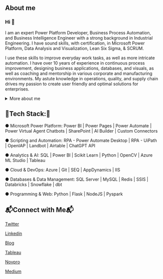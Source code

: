## About me

### Hi 👋

I am an expert Power Platform Developer, Business Process Automation, and Business Intelligence Engineer with a strong background in Industrial Engineering. I have sound skills, with certification, in Microsoft Power Platform, Data Analysis and Visualization, Lean Six Sigma, & SCRUM. 

I use these skills to improve everyday work tasks, as well as more intricate automation. I have over 10 years of experience in continuous process improvement, designing business applications, databases, and visuals, as well as coaching and mentorship in various corporate and manufacturing environments. My astute knowledge in operations, quality, and supply chain drives my passion to create user friendly and optimal solutions for enterprises. 

<details>
<summary>More about me</summary> I'm a critical thinker, innovative and creative professional, who is determined to apply innovative solutions and problem-solving strategies to advance the world and enrich value addition to business.

I believe in continuous learning. Besides developing apps and dashboards in Power Platform, I'm also very resourceful in Digital/Industry 4.0 strategy. I have industry-leading expertise in digitization, Internet of Things (IoT), and Advanced Manufacturing. 

My ultimate career goal is to be a global leader in high-tech business strategy development, research and solution development in ethical Artificial Intelligence for human and business good. I desire to see automation and predictive capabilities improve performance and reduce mundane, repetitive tasks.
</details>

## 🔭Tech Stack:🔭

● Microsoft Power Platform: Power BI | Power Pages | Power Automate | Power Virtual Agent Chatbots | SharePoint | AI Builder | Custom Connectors

● Scripting and Automation: RPA - Power Automate Desktop | RPA - UiPath | OpenIAP | Landbot | Airtable | ChatGPT API

● Analytics & AI: SQL | Power BI | Scikit Learn | Python | OpenCV | Azure ML Studio | Tableau

● Cloud & DevOps: Azure | Git | SEQ | AppDynamics | IIS

● Databases & Data Management: SQL Server | MySQL | Redis | SSIS | Databricks | Snowflake | dbt

● Programming & Web: Python | Flask | NodeJS | Pyspark


## 📬Connect with Me📬

[Twitter](https://twitter.com/Eng_Normie)

[Linkedin](https://www.linkedin.com/in/normangwangwava/)

[Blog](https://engnormie.wordpress.com/)

[Tableau](https://tableau.com/engnormie)

[Novpro](https://novpro.com/engnormie)

[Medium](https://medium.com/@engnormie)
